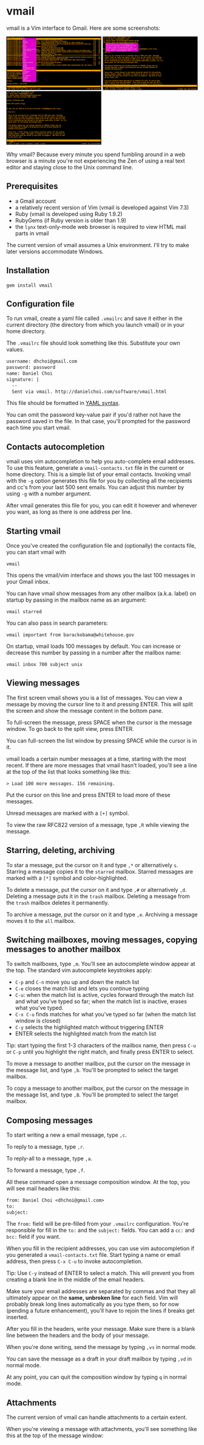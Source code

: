 # vmail

vmail is a Vim interface to Gmail. Here are some screenshots:

<a href="images-vmail/1.png" rel="lightbox[screens]"><img src="images-vmail/1-small.png" /></a>
<a href="images-vmail/autocomplete.png" rel="lightbox[screens]"><img src="images-vmail/autocomplete-small.png" /></a>
<a href="images-vmail/attach.png" rel="lightbox[screens]"><img src="images-vmail/attach-small.png" /></a>

Why vmail? Because every minute you spend fumbling around in a web browser is a
minute you're not experiencing the Zen of using a real text editor and staying
close to the Unix command line. 
 
## Prerequisites

* a Gmail account
* a relatively recent version of Vim (vmail is developed against Vim 7.3)
* Ruby (vmail is developed using Ruby 1.9.2)
* RubyGems (if Ruby version is older than 1.9)
* the `lynx` text-only-mode web browser is required to view HTML mail parts in vmail

The current version of vmail assumes a Unix environment. I'll try to make later versions accommodate Windows.

## Installation

    gem install vmail

## Configuration file

To run vmail, create a yaml file called `.vmailrc` and save it either in the
current directory (the directory from which you launch vmail) or in your home
directory. 

The `.vmailrc` file should look something like this. Substitute your own values.

    username: dhchoi@gmail.com
    password: password
    name: Daniel Choi
    signature: |
      --
      Sent via vmail. http://danielchoi.com/software/vmail.html

This file should be formatted in [YAML syntax][1].

[1]:http://www.yaml.org/spec/1.2/spec.html

You can omit the password key-value pair if you'd rather not have the password
saved in the file. In that case, you'll prompted for the password each time you
start vmail.

## Contacts autocompletion

vmail uses vim autocompletion to help you auto-complete email addresses.
To use this feature, generate a `vmail-contacts.txt` file in the current or
home directory. This is a simple list of your email contacts.
Invoking vmail with the `-g` option generates this file for you by
collecting all the recipients and cc's from your last 500 sent
emails. You can adjust this number by using `-g` with a number argument. 

After vmail generates this file for you, you can edit it however and whenever
you want, as long as there is one address per line.

## Starting vmail

Once you've created the configuration file and (optionally) the contacts file,
you can start vmail with

    vmail

This opens the vmail/vim interface and shows you the last 100 messages in your
Gmail inbox.

You can have vmail show messages from any other mailbox (a.k.a. label) on
startup by passing in the mailbox name as an argument:

    vmail starred

You can also pass in search parameters:

    vmail important from barackobama@whitehouse.gov

On startup, vmail loads 100 messages by default. You can increase or decrease
this number by passing in a number after the mailbox name:

    vmail inbox 700 subject unix

## Viewing messages

The first screen vmail shows you is a list of messages. You can view a message
by moving the cursor line to it and pressing ENTER. This will split the screen
and show the message content in the bottom pane.

To full-screen the message, press SPACE when the cursor is the message window.
To go back to the split view, press ENTER.

You can full-screen the list window by pressing SPACE while the cursor is in it.

vmail loads a certain number messages at a time, starting with the most recent.
If there are more messages that vmail hasn't loaded, you'll see a line at the
top of the list that looks something like this:

    > Load 100 more messages. 156 remaining.

Put the cursor on this line and press ENTER to load more of these messages.

Unread messages are marked with a `[+]` symbol.

To view the raw RFC822 version of a message, type `,R` while viewing the message.

## Starring, deleting, archiving

To star a message, put the cursor on it and type `,*` or alternatively `s`.
Starring a message copies it to the `starred` mailbox.  Starred messages are
marked with a `[*]` symbol and color-highlighted.

To delete a message, put the cursor on it and type `,#` or alternatively `,d`.
Deleting a message puts it in the `trash` mailbox. Deleting a message from the
`trash` mailbox deletes it permanently.

To archive a message, put the cursor on it and type `,e`.  Archiving a message
moves it to the `all` mailbox.

## Switching mailboxes, moving messages, copying messages to another mailbox

To switch mailboxes, type `,m`. You'll see an autocomplete window appear at the top.
The standard vim autocomplete keystrokes apply:

* `C-p` and `C-n` move you up and down the match list
* `C-e` closes the match list and lets you continue typing
* `C-u`: when the match list is active, cycles forward through the match list and what you've typed so far; when the match list is inactive, erases what you've typed.
* `C-x C-u` finds matches for what you've typed so far (when the match list window is closed)
* `C-y` selects the highlighted match without triggering ENTER
* ENTER selects the highlighted match from the match list 

Tip: start typing the first 1-3 characters of the mailbox name, then press
`C-u` or `C-p` until you highlight the right match, and finally press ENTER to
select.

To move a message to another mailbox, put the cursor on the message in the
message list, and type `,b`. You'll be prompted to select the target mailbox.

To copy a message to another mailbox, put the cursor on the message in the
message list, and type `,B`. You'll be prompted to select the target mailbox.

## Composing messages

To start writing a new a email message, type `,c`. 

To reply to a message, type `,r`. 

To reply-all to a message, type `,a`. 

To forward a message, type `,f`.

All these command open a message composition window. At the top, you will see 
mail headers like this:

    from: Daniel Choi <dhchoi@gmail.com>
    to:
    subject:

The `from:` field will be pre-filled from your `.vmailrc` configuration.
You're responsible for fill in the `to:` and the `subject:` fields.
You can add a `cc:` and `bcc:` field if you want.


When you fill in the recipient addresses, you can use vim autocompletion if you
generated a `vmail-contacts.txt` file. Start typing a name or email address, then press `C-x C-u` 
to invoke autocompletion.

Tip: Use `C-y` instead of ENTER to select a match. This will prevent you from
creating a blank line in the middle of the email headers.

Make sure your email addresses are separated by commas and that they all
ultimately appear on the **same, unbroken line** for each field. Vim will
probably break long lines automatically as you type them, so for now (pending a
future enhancement), you'll have to rejoin the lines if breaks get inserted.

After you fill in the headers, write your message.  Make sure there is a
blank line between the headers and the body of your message.

When you're done writing, send the message by typing `,vs` in normal mode.

You can save the message as a draft in your draft mailbox by typing `,vd` in
normal mode.

At any point, you can quit the composition window by typing `q` in normal mode.


## Attachments

The current version of vmail can handle attachments to a certain extent.

When you're viewing a message with attachments, you'll see something like this
at the top of the message window:



